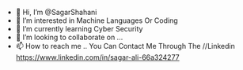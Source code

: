 - 👋 Hi, I’m @SagarShahani
- 👀 I’m interested in Machine Languages Or Coding
- 🌱 I’m currently learning Cyber Security
- 💞️ I’m looking to collaborate on ...
- 📫 How to reach me .. You Can Contact Me Through The //Linkedin  https://www.linkedin.com/in/sagar-ali-66a324277
<!---
SagarShahani/SagarShahani is a ✨ special ✨ repository because its `README.md` (this file) appears on your GitHub profile.
You can click the Preview link to take a look at your changes.
--->
